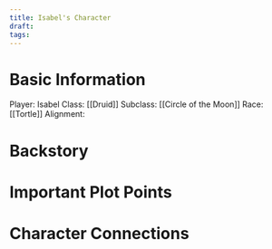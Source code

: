 ```yaml
---
title: Isabel's Character
draft: 
tags:
---
```

# Basic Information

Player: Isabel
Class: [[Druid]]
Subclass: [[Circle of the Moon]]
Race: [[Tortle]]
Alignment: 

# Backstory 


# Important Plot Points


# Character Connections 